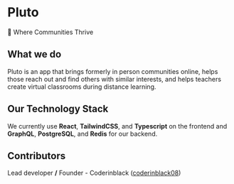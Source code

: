 # Pluto
🎉 Where Communities Thrive

## What we do
Pluto is an app that brings formerly in person communities online, helps those reach out and find 
others with similar interests, and helps teachers create virtual classrooms during distance learning.

## Our Technology Stack
We currently use **React**, **TailwindCSS**, and **Typescript** on the frontend and **GraphQL**, **PostgreSQL**, and **Redis** for our backend.

## Contributors
Lead developer **/** Founder - Coderinblack ([coderinblack08](https://github.com/coderinblack08)) 
